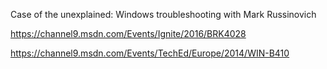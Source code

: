 Case of the unexplained: Windows troubleshooting with Mark Russinovich

https://channel9.msdn.com/Events/Ignite/2016/BRK4028

https://channel9.msdn.com/Events/TechEd/Europe/2014/WIN-B410

